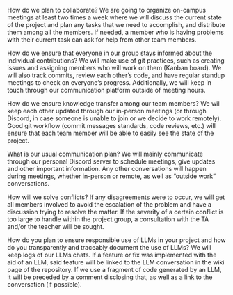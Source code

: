 How do we plan to collaborate?
We are going to organize on-campus meetings at least two times a week where we will discuss the current state of the project and plan any tasks that we need to accomplish, and distribute them among all the members. If needed, a member who is having problems with their current task can ask for help from other team members.


How do we ensure that everyone in our group stays informed about the individual contributions?
We will make use of git practices, such as creating issues and assigning members who will work on them (Kanban board). We will also track commits, review each other’s code, and have regular standup meetings to check on everyone’s progress. Additionally, we will keep in touch through our communication platform outside of meeting hours.


How do we ensure knowledge transfer among our team members?
We will keep each other updated through our in-person meetings (or through Discord, in case someone is unable to join or we decide to work remotely). Good git workflow (commit messages standards, code reviews, etc.) will ensure that each team member will be able to easily see the state of the project.


What is our usual communication plan?
We will mainly communicate through our personal Discord server to schedule meetings, give updates and other important information. Any other conversations will happen during meetings, whether in-person or remote, as well as “outside work” conversations.


How will we solve conflicts?
If any disagreements were to occur, we will get all members involved to avoid the escalation of the problem and have a discussion trying to resolve the matter. If the severity of a certain conflict is too large to handle within the project group, a consultation with the TA and/or the teacher will be sought.


How do you plan to ensure responsible use of LLMs in your project and how do you transparently and traceably document the use of LLMs? 
We will keep logs of our LLMs chats. If a feature or fix was implemented with the aid of an LLM, said feature will be linked to the LLM conversation  in the wiki page of the repository. If we use a fragment of code generated by an LLM, it will be preceded by a comment disclosing that, as well as a link to the conversation (if possible). 
